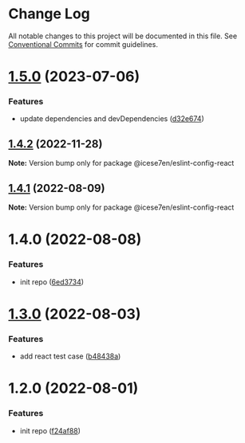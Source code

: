 # Change Log

All notable changes to this project will be documented in this file.
See [Conventional Commits](https://conventionalcommits.org) for commit guidelines.

# [1.5.0](https://github.com/icese7en/configs/compare/@icese7en/eslint-config-react@1.4.2...@icese7en/eslint-config-react@1.5.0) (2023-07-06)

### Features

- update dependencies and devDependencies ([d32e674](https://github.com/icese7en/configs/commit/d32e67410f8525644348e1e9e3abbb3340e79690))

## [1.4.2](https://github.com/icese7en/configs/compare/@icese7en/eslint-config-react@1.4.1...@icese7en/eslint-config-react@1.4.2) (2022-11-28)

**Note:** Version bump only for package @icese7en/eslint-config-react

## [1.4.1](https://github.com/icese7en/configs/compare/@icese7en/eslint-config-react@1.4.0...@icese7en/eslint-config-react@1.4.1) (2022-08-09)

**Note:** Version bump only for package @icese7en/eslint-config-react

# 1.4.0 (2022-08-08)

### Features

- init repo ([6ed3734](https://github.com/icese7en/configs/commit/6ed37347b525944575c0f79aa92eedee0479a0fe))

# [1.3.0](https://github.com/icese7en/configs/compare/v1.2.0...v1.3.0) (2022-08-03)

### Features

- add react test case ([b48438a](https://github.com/icese7en/configs/commit/b48438a7595672d4b0fa2db66990cecb33fa589e))

# 1.2.0 (2022-08-01)

### Features

- init repo ([f24af88](https://github.com/icese7en/configs/commit/f24af888e8fe85ced2d9bcf50d9e7f398380101d))
